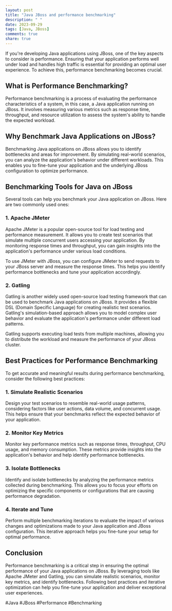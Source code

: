 ```yaml
---
layout: post
title: "Java JBoss and performance benchmarking"
description: " "
date: 2023-09-29
tags: [Java, JBoss]
comments: true
share: true
---
```


If you're developing Java applications using JBoss, one of the key aspects to consider is performance. Ensuring that your application performs well under load and handles high traffic is essential for providing an optimal user experience. To achieve this, performance benchmarking becomes crucial.

## What is Performance Benchmarking?

Performance benchmarking is a process of evaluating the performance characteristics of a system, in this case, a Java application running on JBoss. It involves measuring various metrics such as response time, throughput, and resource utilization to assess the system's ability to handle the expected workload.

## Why Benchmark Java Applications on JBoss?

Benchmarking Java applications on JBoss allows you to identify bottlenecks and areas for improvement. By simulating real-world scenarios, you can analyze the application's behavior under different workloads. This enables you to fine-tune your application and the underlying JBoss configuration to optimize performance.

## Benchmarking Tools for Java on JBoss

Several tools can help you benchmark your Java application on JBoss. Here are two commonly used ones:

### 1. Apache JMeter

Apache JMeter is a popular open-source tool for load testing and performance measurement. It allows you to create test scenarios that simulate multiple concurrent users accessing your application. By monitoring response times and throughput, you can gain insights into the application's performance under various load conditions.

To use JMeter with JBoss, you can configure JMeter to send requests to your JBoss server and measure the response times. This helps you identify performance bottlenecks and tune your application accordingly.

### 2. Gatling

Gatling is another widely used open-source load testing framework that can be used to benchmark Java applications on JBoss. It provides a flexible DSL (Domain Specific Language) for creating realistic test scenarios. Gatling's simulation-based approach allows you to model complex user behavior and evaluate the application's performance under different load patterns.

Gatling supports executing load tests from multiple machines, allowing you to distribute the workload and measure the performance of your JBoss cluster.

## Best Practices for Performance Benchmarking

To get accurate and meaningful results during performance benchmarking, consider the following best practices:

### 1. Simulate Realistic Scenarios

Design your test scenarios to resemble real-world usage patterns, considering factors like user actions, data volume, and concurrent usage. This helps ensure that your benchmarks reflect the expected behavior of your application.

### 2. Monitor Key Metrics

Monitor key performance metrics such as response times, throughput, CPU usage, and memory consumption. These metrics provide insights into the application's behavior and help identify performance bottlenecks.

### 3. Isolate Bottlenecks

Identify and isolate bottlenecks by analyzing the performance metrics collected during benchmarking. This allows you to focus your efforts on optimizing the specific components or configurations that are causing performance degradation.

### 4. Iterate and Tune

Perform multiple benchmarking iterations to evaluate the impact of various changes and optimizations made to your Java application and JBoss configuration. This iterative approach helps you fine-tune your setup for optimal performance.

## Conclusion

Performance benchmarking is a critical step in ensuring the optimal performance of your Java applications on JBoss. By leveraging tools like Apache JMeter and Gatling, you can simulate realistic scenarios, monitor key metrics, and identify bottlenecks. Following best practices and iterative optimization can help you fine-tune your application and deliver exceptional user experiences.

#Java #JBoss #Performance #Benchmarking